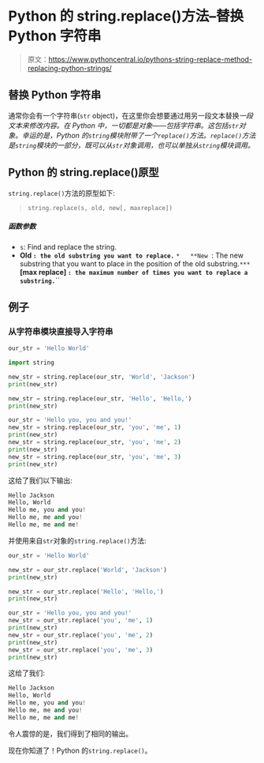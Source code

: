 # Python 的 string.replace()方法–替换 Python 字符串

> 原文：<https://www.pythoncentral.io/pythons-string-replace-method-replacing-python-strings/>

## 替换 Python 字符串

通常你会有一个字符串(`str` object)，在这里你会想要通过用另一段文本替换*一段文本来修改内容。在 Python 中，一切都是对象——包括字符串。这包括`str`对象。幸运的是，Python 的`string`模块附带了一个`replace()`方法。`replace()`方法是`string`模块的一部分，既可以从`str`对象调用，也可以单独从`string`模块调用。*

## Python 的 string.replace()原型

`string.replace()`方法的原型如下:

> `string.replace(s, old, new[, maxreplace])`

##### 函数参数

*   `s`: Find and replace the string.
*   **Old `: the old substring you want to replace.`**
`*   **New `: The new substring that you want to place in the position of the old substring.`***   `**[max replace] `: the maximum number of times you want to replace a substring.`**``

## 例子

### 从字符串模块直接导入字符串

```py
our_str = 'Hello World'

import string

new_str = string.replace(our_str, 'World', 'Jackson')
print(new_str)

new_str = string.replace(our_str, 'Hello', 'Hello,')
print(new_str)

our_str = 'Hello you, you and you!'
new_str = string.replace(our_str, 'you', 'me', 1)
print(new_str)
new_str = string.replace(our_str, 'you', 'me', 2)
print(new_str)
new_str = string.replace(our_str, 'you', 'me', 3)
print(new_str)
```

这给了我们以下输出:

```py
Hello Jackson
Hello, World
Hello me, you and you!
Hello me, me and you!
Hello me, me and me!
```


并使用来自`str`对象的`string.replace()`方法:

```py
our_str = 'Hello World'

new_str = our_str.replace('World', 'Jackson')
print(new_str)

new_str = our_str.replace('Hello', 'Hello,')
print(new_str)

our_str = 'Hello you, you and you!'
new_str = our_str.replace('you', 'me', 1)
print(new_str)
new_str = our_str.replace('you', 'me', 2)
print(new_str)
new_str = our_str.replace('you', 'me', 3)
print(new_str)
```

这给了我们:

```py
Hello Jackson
Hello, World
Hello me, you and you!
Hello me, me and you!
Hello me, me and me!
```

令人震惊的是，我们得到了相同的输出。

现在你知道了！Python 的`string.replace()`。